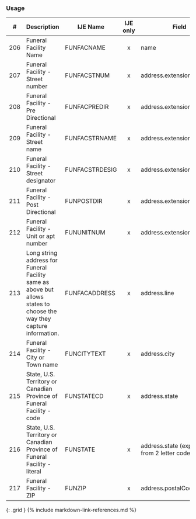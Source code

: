 ### Usage


| **#** |  **Description**   |  **IJE Name**   | IJE only |  **Field**  |  **Type**  | **Value Set**  |
| :---------: | ------------- | ------------ | :----------: |---------- | -------- | -------- |
| 206 | Funeral Facility Name | FUNFACNAME| x|name | string | - | 
| 207 | Funeral Facility - Street number | FUNFACSTNUM| x|address.extension[stnum] | string | - | 
| 208 | Funeral Facility - Pre Directional | FUNFACPREDIR| x|address.extension[predir] | string | - | 
| 209 | Funeral Facility - Street name | FUNFACSTRNAME| x|address.extension[stname] | string | - | 
| 210 | Funeral Facility - Street designator | FUNFACSTRDESIG| x|address.extension[stdesig] | string | - | 
| 211 | Funeral Facility - Post Directional | FUNPOSTDIR| x|address.extension[postdir] | string | - | 
| 212 | Funeral Facility - Unit or apt number | FUNUNITNUM| x|address.extension[unitnum] | string | - | 
| 213 | Long string address for Funeral Facility same as above but allows states to choose the way they capture information. | FUNFACADDRESS| x|address.line | string | address.line  | 
| 214 | Funeral Facility - City or Town name | FUNCITYTEXT| x|address.city | string | address.city  | 
| 215 | State, U.S. Territory or Canadian Province of Funeral Facility - code | FUNSTATECD| x|address.state | string | [StatesTerritoriesProvincesVS] | 
| 216 | State, U.S. Territory or Canadian Province of Funeral Facility - literal | FUNSTATE| x|address.state (expanded from 2 letter code) | string | See [StateLiterals] | 
| 217 | Funeral Facility - ZIP | FUNZIP| x|address.postalCode | string | - | 
{: .grid }
{% include markdown-link-references.md %}
